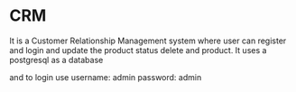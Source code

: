 # CRM
It is a Customer Relationship Management system where user can register and login and update the product status delete and product.
It uses a postgresql as a database

and to login use 
username: admin
password: admin
